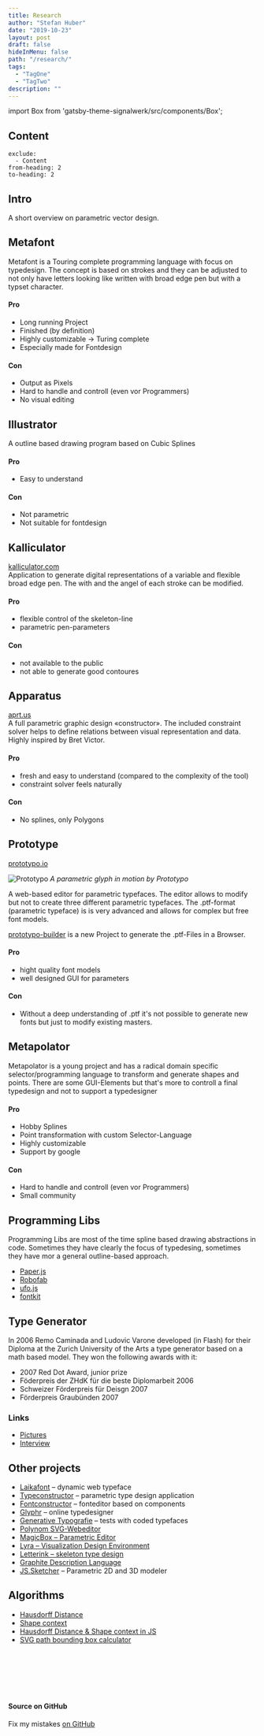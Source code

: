 ```yaml
---
title: Research
author: "Stefan Huber"
date: "2019-10-23"
layout: post
draft: false
hideInMenu: false
path: "/research/"
tags:
  - "TagOne"
  - "TagTwo"
description: ""
---
```


import Box from 'gatsby-theme-signalwerk/src/components/Box';

## Content

```toc
exclude:
  - Content
from-heading: 2
to-heading: 2
```

## Intro

A short overview on parametric vector design.

## Metafont

Metafont is a Touring complete programming language with focus on typedesign. The concept is based on strokes and they can be adjusted to not only have letters looking like written with broad edge pen but with a typset character.

#### Pro

- Long running Project
- Finished (by definition)
- Highly customizable → Turing complete
- Especially made for Fontdesign

#### Con

- Output as Pixels
- Hard to handle and controll (even vor Programmers)
- No visual editing

## Illustrator

A outline based drawing program based on Cubic Splines

#### Pro

- Easy to understand

#### Con

- Not parametric
- Not suitable for fontdesign

## Kalliculator

[kalliculator.com](http://www.kalliculator.com/)  
Application to generate digital representations of a variable and flexible broad edge pen. The with and the angel of each stroke can be modified.

#### Pro

- flexible control of the skeleton-line
- parametric pen-parameters

#### Con

- not available to the public
- not able to generate good contoures

## Apparatus

[aprt.us](http://aprt.us/)  
A full parametric graphic design «constructor». The included constraint solver helps to define relations between visual representation and data. Highly inspired by Bret Victor.

#### Pro

- fresh and easy to understand (compared to the complexity of the tool)
- constraint solver feels naturally

#### Con

- No splines, only Polygons

## Prototype

[prototypo.io](https://www.prototypo.io/)

<Box maxWidth="60">

![Prototypo](https://web.archive.org/web/20170804055955if_/https://www.prototypo.io/content/1-blog/18-versatile-type-design-for-the-web/parametric-font.gif)
_A parametric glyph in motion by Prototypo_

</Box>

A web-based editor for parametric typefaces. The editor allows to modify but not to create three different parametric typefaces. The .ptf-format (parametric typeface) is is very advanced and allows for complex but free font models.

[prototypo-builder](https://github.com/byte-foundry/prototypo-builder) is a new Project to generate the .ptf-Files in a Browser.

#### Pro

- hight quality font models
- well designed GUI for parameters

#### Con

- Without a deep understanding of .ptf it's not possible to generate new fonts but just to modify existing masters.

## Metapolator

Metapolator is a young project and has a radical domain specific selector/programming language to transform and generate shapes and points. There are some GUI-Elements but that's more to controll a final typedesign and not to support a typedesigner

#### Pro

- Hobby Splines
- Point transformation with custom Selector-Language
- Highly customizable
- Support by google

#### Con

- Hard to handle and controll (even vor Programmers)
- Small community

## Programming Libs

Programming Libs are most of the time spline based drawing abstractions in code. Sometimes they have clearly the focus of typedesing, sometimes they have mor a general outline-based approach.

- [Paper.js](http://paperjs.org/)
- [Robofab](http://robofab.org/)
- [ufo.js](http://robofab.org/)
- [fontkit](https://github.com/devongovett/fontkit)

## Type Generator

In 2006 Remo Caminada and Ludovic Varone developed (in Flash) for their Diploma at the Zurich University of the Arts a type generator based on a math based model. They won the following awards with it:

- 2007 Red Dot Award, junior prize
- Föderpreis der ZHdK für die beste Diplomarbeit 2006
- Schweizer Förderpreis für Deisgn 2007
- Förderpreis Graubünden 2007

### Links

- [Pictures](https://medienarchiv.zhdk.ch/people/d26868c4-8fbf-4f8d-ae12-4f7b0ed1ffce)
- [Interview](https://de.red-dot.org/2484.html)

## Other projects

- [Laikafont](http://laikafont.ch/) – dynamic web typeface
- [Typeconstructor](http://www.haagseletters.nl/) – parametric type design application
- [Fontconstructor](http://www.fontconstructor.com/) – fonteditor based on components
- [Glyphr](http://glyphrstudio.com/) – online typedesigner
- [Generative Typografie](http://generative-typografie.de/) – tests with coded typefaces
- [Polynom SVG-Webeditor](https://github.com/anthonydugois/polynom)
- [MagicBox – Parametric Editor](https://github.com/studioludens/MagicBox)
- [Lyra – Visualization Design Environment ](https://github.com/vega/lyra)
- [Letterink – skeleton type design](https://www.letterinkapp.com)
- [Graphite Description Language](https://scripts.sil.org/cms/scripts/page.php?site_id=projects&item_id=graphite_devFont#gdl)
- [JS.Sketcher](https://github.com/xibyte/jsketcher) – Parametric 2D and 3D modeler 

## Algorithms

- [Hausdorff Distance](https://en.wikipedia.org/wiki/Hausdorff_distance)
- [Shape context](https://en.wikipedia.org/wiki/Shape_context)
- [Hausdorff Distance & Shape context in JS](https://github.com/Sirvasile/Typefont)
- [SVG path bounding box calculator](https://github.com/icons8/svg-path-bounding-box/)

<br/>
<br/>
<br/>
<br/>
<br/>

#### Source on GitHub

Fix my mistakes [on GitHub](https://github.com/signalwerk/paramatters/blob/master/sites/example/src/pages/00--research/index.md)

